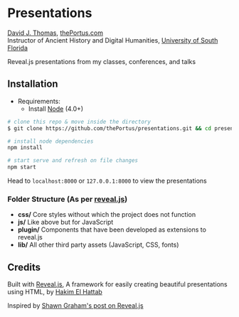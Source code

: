 # Presentations

[David J. Thomas](mailto:dave.a.base@gmail.com), [thePortus.com](http://thePortus.com)<br>
Instructor of Ancient History and Digital Humanities, [University of South Florida](https://github.com/usf-portal)

Reveal.js presentations from my classes, conferences, and talks

## Installation

* Requirements:
    - Install [Node](http://nodejs.org/) (4.0+)

```sh
# clone this repo & move inside the directory
$ git clone https://github.com/thePortus/presentations.git && cd presentations

# install node dependencies
npm install

# start serve and refresh on file changes
npm start
 ```

Head to `localhost:8000` or `127.0.0.1:8000` to view the presentations


### Folder Structure (As per [reveal.js](https://github.com/hakimel/reveal.js))
- **css/** Core styles without which the project does not function
- **js/** Like above but for JavaScript
- **plugin/** Components that have been developed as extensions to reveal.js
- **lib/** All other third party assets (JavaScript, CSS, fonts)

## Credits
Built with [Reveal.js](http://revealjs.com/), A framework for easily creating beautiful presentations using HTML, by [Hakim El Hattab](http://hakim.se)

Inspired by [Shawn Graham's post on Reveal.js](https://electricarchaeology.ca/2016/05/31/a-quick-note-on-using-reveal-js/)
